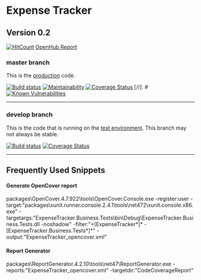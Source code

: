 # Expense Tracker

## Version 0.2

[![HitCount](http://hits.dwyl.io/chakian/expense-tracker-web-ui.svg)](http://hits.dwyl.io/chakian/expense-tracker-web-ui) 
[OpenHub Report](https://www.openhub.net/p/756697)

### master branch

This is the [production](https://harcama.cagdaskorkut.com) code.

[![Build status](https://ci.appveyor.com/api/projects/status/brlasjaa4a8q5e42?svg=true&branch=master)](https://ci.appveyor.com/project/chakian/expense-tracker-web-ui/branch/master)
[![Maintainability](https://api.codeclimate.com/v1/badges/b8397f345904e943f1fa/maintainability)](https://codeclimate.com/github/chakian/expense-tracker-web-ui/maintainability)
[![Coverage Status](https://coveralls.io/repos/github/chakian/expense-tracker-web-ui/badge.svg?branch=master)](https://coveralls.io/github/chakian/expense-tracker-web-ui?branch=master)
[//]: # [![Known Vulnerabilities](https://snyk.io/test/github/chakian/expense-tracker-web-ui/badge.svg)](https://snyk.io/test/github/chakian/expense-tracker-web-ui) 

-----

### develop branch

This is the code that is running on the [test environment](https://harcatest.cagdaskorkut.com). This branch may not always be stable.

[![Build status](https://ci.appveyor.com/api/projects/status/brlasjaa4a8q5e42?svg=true&branch=develop)](https://ci.appveyor.com/project/chakian/expense-tracker-web-ui/branch/develop)
[![Coverage Status](https://coveralls.io/repos/github/chakian/expense-tracker-web-ui/badge.svg?branch=develop)](https://coveralls.io/github/chakian/expense-tracker-web-ui?branch=develop)

-----

## Frequently Used Snippets

#### Generate OpenCover report

packages\OpenCover.4.7.922\tools\OpenCover.Console.exe -register:user -target:"packages\xunit.runner.console.2.4.1\tools\net472\xunit.console.x86.exe" -targetargs:"ExpenseTracker.Business.Tests\bin\Debug\ExpenseTracker.Business.Tests.dll -noshadow" -filter:"+[ExpenseTracker*]* -[ExpenseTracker.Business.Tests*]*" -output:"ExpenseTracker_opencover.xml"

#### Report Generator

packages\ReportGenerator.4.2.10\tools\net47\ReportGenerator.exe -reports:"ExpenseTracker_opencover.xml" -targetdir:"CodeCoverageReport"
